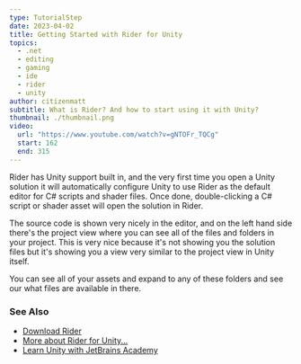 ```yaml
---
type: TutorialStep
date: 2023-04-02
title: Getting Started with Rider for Unity
topics:
  - .net
  - editing
  - gaming
  - ide
  - rider
  - unity
author: citizenmatt
subtitle: What is Rider? And how to start using it with Unity?
thumbnail: ./thumbnail.png
video:
  url: "https://www.youtube.com/watch?v=gNTOFr_TQCg"
  start: 162
  end: 315
---
```


Rider has Unity support built in, and the very first time you open a Unity solution it will automatically configure Unity to use Rider as the default editor for C# scripts and shader files.
Once done, double-clicking a C# script or shader asset will open the solution in Rider.

The source code is shown very nicely in the editor, and on the left hand side there's the project view where you can see all of the files and folders in your project. This is very nice because it's not showing you the solution files but it's showing you a view very similar to the project view in Unity itself.

You can see all of your assets and expand to any of these folders and see our what files are available in there.

### See Also

- [Download Rider](https://www.jetbrains.com/rider/download/)
- [More about Rider for Unity...](https://www.jetbrains.com/lp/dotnet-unity/)
- [Learn Unity with JetBrains Academy](https://hyperskill.org/tracks/36?utm=rider_guide)
